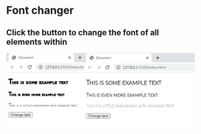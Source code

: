 # Font changer

## Click the button to change the font of all elements within <body>

![Screenshot of application](screenshot.png)